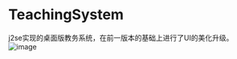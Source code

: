 # TeachingSystem
j2se实现的桌面版教务系统，在前一版本的基础上进行了UI的美化升级。<br/>
![image](http://ww2.sinaimg.cn/mw690/005zxlfVgw1f5tf8ctrl3j30ch0a8my4.jpg)
<br/>
